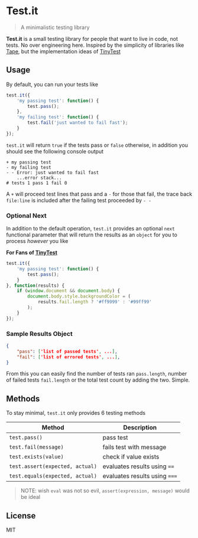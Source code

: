 # Test.it

> A minimalistic testing library

**Test.it** is a small testing library for people that want to live in code, not tests.  No over engineering here.  Inspired by the simplicity of libraries like [Tape](https://github.com/substack/tape), but the implementation ideas of [TinyTest](https://github.com/joewalnes/jstinytest)

## Usage

By default, you can run your tests like

```js
test.it({
    'my passing test': function() {
        test.pass();
    },
    'my failing test': function() {
        test.fail('just wanted to fail fast');
    }
});
```

`test.it` will return `true` if the tests pass or `false` otherwise, in addition you should see the following console output

```
+ my passing test
- my failing test
- - Error: just wanted to fail fast 
    ...error stack...
# tests 1 pass 1 fail 0
```

A `+` will proceed test lines that pass and a `-` for those that fail, the trace back `file:line` is included after the failing test proceeded by `- -`

### Optional Next

In addition to the default operation, `test.it` provides an optional `next` functional parameter that will return the results as an `object` for you to process *however* you like

**For Fans of [TinyTest](https://github.com/joewalnes/jstinytest)**

```js
test.it({
    'my passing test': function() {
        test.pass();
    }
}, function(results) {
    if (window.document && document.body) {
        document.body.style.backgroundColor = (
            results.fail.length ? '#ff9999' : '#99ff99'
        );
    }
});
```

### Sample Results Object

```json
{
    "pass": ['list of passed tests', ...],
    "fail": ['list of errored tests', ...],
}
```

From this you can easily find the number of tests ran `pass.length`, number of failed tests `fail.length` or the total test count by adding the two.  Simple.

## Methods

To stay minimal, `test.it` only provides 6 testing methods

| Method                          | Description                   |
| ------------------------------- | ----------------------------- |
| `test.pass()`                   | pass test                     |
| `test.fail(message)`            | fails test with message       |
| `test.exists(value)`            | check if value exists         |
| `test.assert(expected, actual)` | evaluates results using `==`  |
| `test.equals(expected, actual)` | evaluates results using `===` |

> NOTE: wish `eval` was not so evil, `assert(expression, message)` would be ideal

## License

MIT


